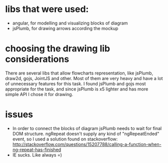 # libs that were used:
- angular, for modelling and visualizing blocks of diagram
- jsPlumb, for drawing arrows according the mockup

# choosing the drawing lib considerations
There are several libs that allow flowcharts representation, like jsPlumb, draw2d, gojs, JointJS and other. Most of them are very heavy and have a lot of unnecessary features for this task. I found jsPlumb and gojs most appropriate for the task, and since jsPlumb is x5 lighter and has more simple API I chose it for drawing.

# issues
- In order to connect the blocks of diagram jsPlumb needs to wait for final DOM structure. ngRepeat doesn't supply any kind of "ngRepeatEnded" event, so I used a solution found on stackoverflow:
http://stackoverflow.com/questions/15207788/calling-a-function-when-ng-repeat-has-finished
- IE sucks. Like always =)